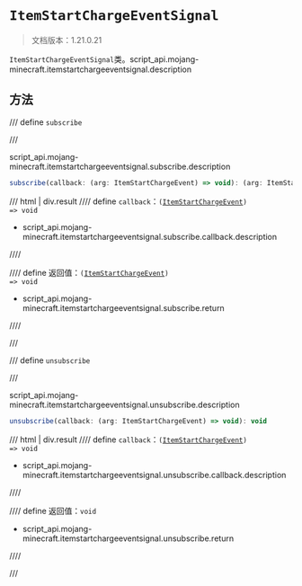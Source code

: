 # `ItemStartChargeEventSignal`

> 文档版本：1.21.0.21

`ItemStartChargeEventSignal`类。script_api.mojang-minecraft.itemstartchargeeventsignal.description

## 方法

/// define
`subscribe`


///

script_api.mojang-minecraft.itemstartchargeeventsignal.subscribe.description

```js
subscribe(callback: (arg: ItemStartChargeEvent) => void): (arg: ItemStartChargeEvent) => void
```

/// html | div.result
//// define
`callback`：<code>(<a href="../itemstartchargeevent/">ItemStartChargeEvent</a>) =&gt; void</code>

- script_api.mojang-minecraft.itemstartchargeeventsignal.subscribe.callback.description


////

//// define
返回值：<code>(<a href="../itemstartchargeevent/">ItemStartChargeEvent</a>) =&gt; void</code>

- script_api.mojang-minecraft.itemstartchargeeventsignal.subscribe.return


////

///


/// define
`unsubscribe`


///

script_api.mojang-minecraft.itemstartchargeeventsignal.unsubscribe.description

```js
unsubscribe(callback: (arg: ItemStartChargeEvent) => void): void
```

/// html | div.result
//// define
`callback`：<code>(<a href="../itemstartchargeevent/">ItemStartChargeEvent</a>) =&gt; void</code>

- script_api.mojang-minecraft.itemstartchargeeventsignal.unsubscribe.callback.description


////

//// define
返回值：`void`

- script_api.mojang-minecraft.itemstartchargeeventsignal.unsubscribe.return


////

///

